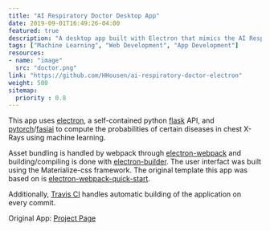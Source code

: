```yaml
---
title: "AI Respiratory Doctor Desktop App"
date: 2019-09-01T16:49:26-04:00
featured: true
description: "A desktop app built with Electron that mimics the AI Respiratory Doctor web app."
tags: ["Machine Learning", "Web Development", "App Development"]
resources:
- name: "image"
  src: "doctor.png"
link: "https://github.com/HHousen/ai-respiratory-doctor-electron"
weight: 500
sitemap:
  priority : 0.8
---
```


This app uses [electron](https://electronjs.org/), a self-contained python [flask](https://flask.palletsprojects.com/en/1.1.x/) API, and [pytorch](https://pytorch.org/)/[fasiai](https://docs.fast.ai/) to compute the probabilities of certain diseases in chest X-Rays using machine learning.

Asset bundling is handled by webpack through [electron-webpack](https://github.com/electron-userland/electron-webpack) and building/compiling is done with [electron-builder](https://github.com/electron-userland/electron-builder). The user interfact was built using the Materialize-css framework. The original template this app was based on is [electron-webpack-quick-start](https://github.com/electron-userland/electron-webpack-quick-start).

Additionally, [Travis CI](https://travis-ci.org/) handles automatic building of the application on every commit.

Original App: [Project Page](/projects/ai-respiratory-doctor/)